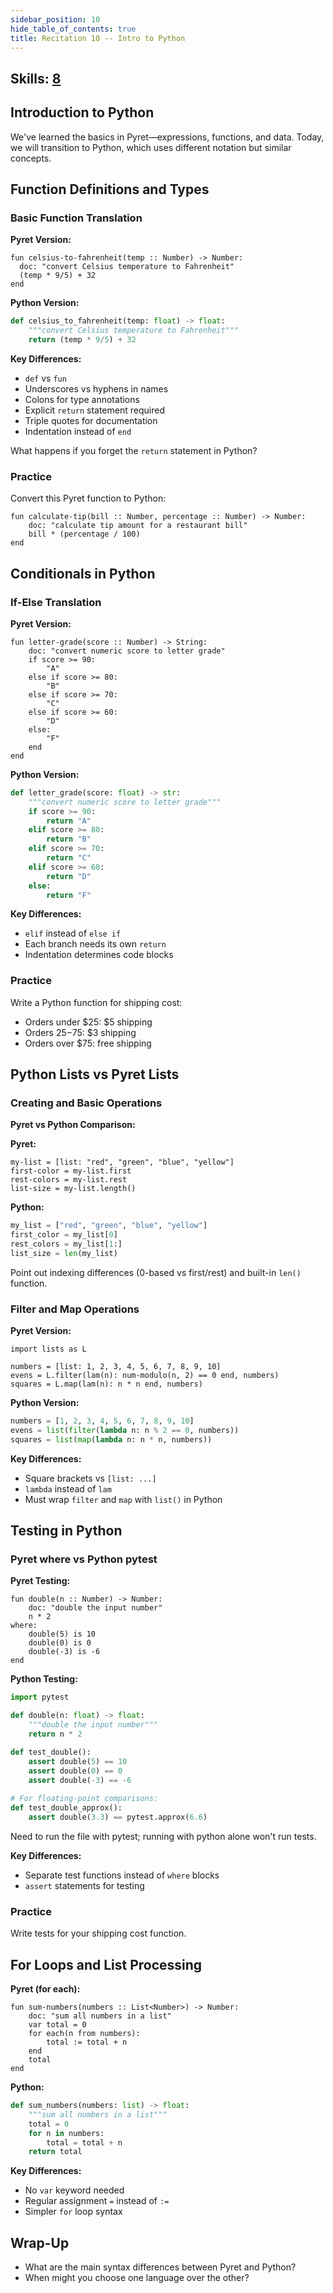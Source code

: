 ```yaml
---
sidebar_position: 10
hide_table_of_contents: true
title: Recitation 10 -- Intro to Python
---
```


## Skills: [8](/skills/#(8))

## Introduction to Python

We've learned the basics in Pyret—expressions, functions, and data. Today, we will transition to Python, which uses different notation but similar concepts.

## Function Definitions and Types

### Basic Function Translation

**Pyret Version:**
```pyret
fun celsius-to-fahrenheit(temp :: Number) -> Number:
  doc: "convert Celsius temperature to Fahrenheit"
  (temp * 9/5) + 32
end
```

**Python Version:**
```python
def celsius_to_fahrenheit(temp: float) -> float:
    """convert Celsius temperature to Fahrenheit"""
    return (temp * 9/5) + 32
```

**Key Differences:**
- `def` vs `fun`
- Underscores vs hyphens in names
- Colons for type annotations
- Explicit `return` statement required
- Triple quotes for documentation
- Indentation instead of `end`

What happens if you forget the `return` statement in Python?

### Practice

Convert this Pyret function to Python:

```pyret
fun calculate-tip(bill :: Number, percentage :: Number) -> Number:
    doc: "calculate tip amount for a restaurant bill"
    bill * (percentage / 100)
end
```

## Conditionals in Python

### If-Else Translation

**Pyret Version:**
```pyret
fun letter-grade(score :: Number) -> String:
    doc: "convert numeric score to letter grade"
    if score >= 90:
        "A"
    else if score >= 80:
        "B"
    else if score >= 70:
        "C"
    else if score >= 60:
        "D"
    else:
        "F"
    end
end
```

**Python Version:**
```python
def letter_grade(score: float) -> str:
    """convert numeric score to letter grade"""
    if score >= 90:
        return "A"
    elif score >= 80:
        return "B"
    elif score >= 70:
        return "C"
    elif score >= 60:
        return "D"
    else:
        return "F"
```

**Key Differences:**
- `elif` instead of `else if`
- Each branch needs its own `return`
- Indentation determines code blocks

### Practice

Write a Python function for shipping cost:
- Orders under $25: $5 shipping
- Orders $25-$75: $3 shipping  
- Orders over $75: free shipping

## Python Lists vs Pyret Lists

### Creating and Basic Operations

**Pyret vs Python Comparison:**

**Pyret:**
```pyret
my-list = [list: "red", "green", "blue", "yellow"]
first-color = my-list.first
rest-colors = my-list.rest
list-size = my-list.length()
```

**Python:**
```python
my_list = ["red", "green", "blue", "yellow"]
first_color = my_list[0]
rest_colors = my_list[1:]
list_size = len(my_list)
```

Point out indexing differences (0-based vs first/rest) and built-in `len()` function.

### Filter and Map Operations

**Pyret Version:**
```pyret
import lists as L

numbers = [list: 1, 2, 3, 4, 5, 6, 7, 8, 9, 10]
evens = L.filter(lam(n): num-modulo(n, 2) == 0 end, numbers)
squares = L.map(lam(n): n * n end, numbers)
```

**Python Version:**
```python
numbers = [1, 2, 3, 4, 5, 6, 7, 8, 9, 10]
evens = list(filter(lambda n: n % 2 == 0, numbers))
squares = list(map(lambda n: n * n, numbers))
```

**Key Differences:**
- Square brackets vs `[list: ...]`
- `lambda` instead of `lam`
- Must wrap `filter` and `map` with `list()` in Python

## Testing in Python

### Pyret where vs Python pytest

**Pyret Testing:**
```pyret
fun double(n :: Number) -> Number:
    doc: "double the input number"
    n * 2
where:
    double(5) is 10
    double(0) is 0
    double(-3) is -6
end
```

**Python Testing:**
```python
import pytest

def double(n: float) -> float:
    """double the input number"""
    return n * 2

def test_double():
    assert double(5) == 10
    assert double(0) == 0
    assert double(-3) == -6
    
# For floating-point comparisons:
def test_double_approx():
    assert double(3.3) == pytest.approx(6.6)
```
 
 Need to run the file with pytest; running with python alone won't run tests.

**Key Differences:**
- Separate test functions instead of `where` blocks
- `assert` statements for testing

### Practice

Write tests for your shipping cost function.

## For Loops and List Processing

**Pyret (for each):**
```pyret
fun sum-numbers(numbers :: List<Number>) -> Number:
    doc: "sum all numbers in a list"
    var total = 0
    for each(n from numbers):
        total := total + n
    end
    total
end
```

**Python:**
```python
def sum_numbers(numbers: list) -> float:
    """sum all numbers in a list"""
    total = 0
    for n in numbers:
        total = total + n
    return total
```

**Key Differences:**
- No `var` keyword needed
- Regular assignment `=` instead of `:=`
- Simpler `for` loop syntax

## Wrap-Up

- What are the main syntax differences between Pyret and Python?
- When might you choose one language over the other?
